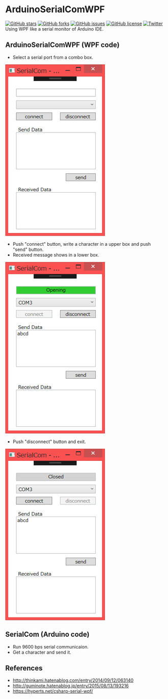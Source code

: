 # ArduinoSerialComWPF
[![GitHub stars](https://img.shields.io/github/stars/kayrlas/ArduinoSerialComWPF.svg)](https://github.com/kayrlas/ArduinoSerialComWPF/stargazers)
[![GitHub forks](https://img.shields.io/github/forks/kayrlas/ArduinoSerialComWPF.svg)](https://github.com/kayrlas/ArduinoSerialComWPF/network/members)
[![GitHub issues](https://img.shields.io/github/issues/kayrlas/ArduinoSerialComWPF.svg)](https://github.com/kayrlas/ArduinoSerialComWPF/issues)
[![GitHub license](https://img.shields.io/github/license/kayrlas/ArduinoSerialComWPF.svg)](https://github.com/kayrlas/ArduinoSerialComWPF/blob/master/LICENSE)
[![Twitter](https://img.shields.io/twitter/url/https/github.com/kayrlas/ArduinoSerialComWPF?style=social)](https://twitter.com/intent/tweet?text=Wow:&url=https%3A%2F%2Fgithub.com%2Fkayrlas%2FArduinoSerialComWPF)  
Using WPF like a serial monitor of Arduino IDE.
## ArduinoSerialComWPF (WPF code)
- Select a serial port from a combo box.

![alt text](https://github.com/kayrlas/ArduinoSerialComWPF/blob/master/img/01-start.PNG "01-start")
- Push "connect" button, write a character in a upper box and push "send" button.
- Received message shows in a lower box.

![alt text](https://github.com/kayrlas/ArduinoSerialComWPF/blob/master/img/02-connected.PNG "02-connected")
- Push "disconnect" button and exit.

![alt text](https://github.com/kayrlas/ArduinoSerialComWPF/blob/master/img/03-disconnected.PNG "03-disconnected")
## SerialCom (Arduino code)
- Run 9600 bps serial communicaion.
- Get a character and send it.
## References
- http://thinkami.hatenablog.com/entry/2014/09/12/063140
- http://guminote.hatenablog.jp/entry/2015/08/13/193216
- https://hyperts.net/csharp-serial-wpf/

